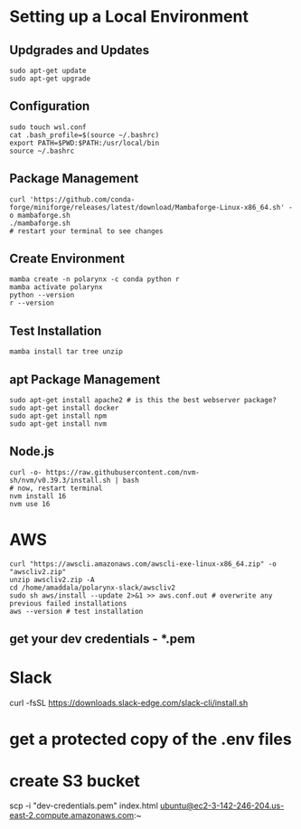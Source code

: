 # Setting up a Local Environment

## Updgrades and Updates
```
sudo apt-get update
sudo apt-get upgrade
```

## Configuration
```
sudo touch wsl.conf
cat .bash_profile=$(source ~/.bashrc)
export PATH=$PWD:$PATH:/usr/local/bin
source ~/.bashrc
```

## Package Management
```
curl 'https://github.com/conda-forge/miniforge/releases/latest/download/Mambaforge-Linux-x86_64.sh' -o mambaforge.sh
./mambaforge.sh
# restart your terminal to see changes
```

## Create Environment
```
mamba create -n polarynx -c conda python r
mamba activate polarynx
python --version
r --version
```

## Test Installation
```
mamba install tar tree unzip
```

## apt Package Management
``` 
sudo apt-get install apache2 # is this the best webserver package?
sudo apt-get install docker
sudo apt-get install npm
sudo apt-get install nvm
```

## Node.js
```
curl -o- https://raw.githubusercontent.com/nvm-sh/nvm/v0.39.3/install.sh | bash
# now, restart terminal
nvm install 16
nvm use 16
```

# AWS
```
curl "https://awscli.amazonaws.com/awscli-exe-linux-x86_64.zip" -o "awscliv2.zip"
unzip awscliv2.zip -A
cd /home/amaddala/polarynx-slack/awscliv2
sudo sh aws/install --update 2>&1 >> aws.conf.out # overwrite any previous failed installations
aws --version # test installation
```

## get your dev credentials - *.pem

# Slack
curl -fsSL https://downloads.slack-edge.com/slack-cli/install.sh

# get a protected copy of the .env files

# create S3 bucket

scp -i "dev-credentials.pem" index.html ubuntu@ec2-3-142-246-204.us-east-2.compute.amazonaws.com:~
